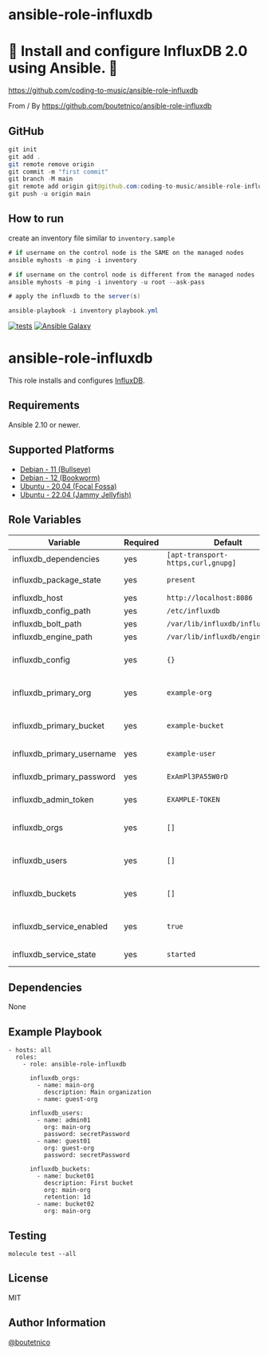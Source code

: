 # ansible-role-influxdb

# 🚀 Install and configure InfluxDB 2.0 using Ansible. 🚀

https://github.com/coding-to-music/ansible-role-influxdb

From / By https://github.com/boutetnico/ansible-role-influxdb


## GitHub

```java
git init
git add .
git remote remove origin
git commit -m "first commit"
git branch -M main
git remote add origin git@github.com:coding-to-music/ansible-role-influxdb.git
git push -u origin main
```

## How to run

create an inventory file similar to `inventory.sample`

```java
# if username on the control node is the SAME on the managed nodes
ansible myhosts -m ping -i inventory

# if username on the control node is different from the managed nodes
ansible myhosts -m ping -i inventory -u root --ask-pass

# apply the influxdb to the server(s)

ansible-playbook -i inventory playbook.yml 

```


[![tests](https://github.com/boutetnico/ansible-role-influxdb/workflows/Test%20ansible%20role/badge.svg)](https://github.com/boutetnico/ansible-role-influxdb/actions?query=workflow%3A%22Test+ansible+role%22)
[![Ansible Galaxy](https://img.shields.io/badge/galaxy-boutetnico.influxdb-blue.svg)](https://galaxy.ansible.com/boutetnico/influxdb)


ansible-role-influxdb
=====================

This role installs and configures [InfluxDB](https://docs.influxdata.com/influxdb/v2.0/).

Requirements
------------

Ansible 2.10 or newer.

Supported Platforms
-------------------

- [Debian - 11 (Bullseye)](https://wiki.debian.org/DebianBullseye)
- [Debian - 12 (Bookworm)](https://wiki.debian.org/DebianBookworm)
- [Ubuntu - 20.04 (Focal Fossa)](http://releases.ubuntu.com/20.04/)
- [Ubuntu - 22.04 (Jammy Jellyfish)](http://releases.ubuntu.com/22.04/)

Role Variables
--------------

| Variable                  | Required | Default                            | Choices   | Comments                     |
|---------------------------|----------|------------------------------------|-----------|------------------------------|
| influxdb_dependencies     | yes      | `[apt-transport-https,curl,gnupg]` | list      |                              |
| influxdb_package_state    | yes      | `present`                          | string    | Use `latest` to upgrade.     |
| influxdb_host             | yes      | `http://localhost:8086`            | string    |                              |
| influxdb_config_path      | yes      | `/etc/influxdb`                    | string    |                              |
| influxdb_bolt_path        | yes      | `/var/lib/influxdb/influxd.bolt`   | string    |                              |
| influxdb_engine_path      | yes      | `/var/lib/influxdb/engine`         | string    |                              |
| influxdb_config           | yes      | `{}`                               | dict      | Main configuration object.   |
| influxdb_primary_org      | yes      | `example-org`                      | string    | Primary organization name.   |
| influxdb_primary_bucket   | yes      | `example-bucket`                   | string    | Primary bucket name.         |
| influxdb_primary_username | yes      | `example-user`                     | string    | Primary username.            |
| influxdb_primary_password | yes      | `ExAmPl3PA55W0rD`                  | string    | Password for primary user.   |
| influxdb_admin_token      | yes      | `EXAMPLE-TOKEN`                    | string    | Token for admin user.        |
| influxdb_orgs             | yes      | `[]`                               | list      | Additional orgs to create.   |
| influxdb_users            | yes      | `[]`                               | list      | Additional users to create.  |
| influxdb_buckets          | yes      | `[]`                               | list      | Additional buckets to create.|
| influxdb_service_enabled  | yes      | `true`                             | bool      | Start InfluxDB at boot.      |
| influxdb_service_state    | yes      | `started`                          | bool      | Use `started` or `stopped`.  |

Dependencies
------------

None

Example Playbook
----------------

    - hosts: all
      roles:
        - role: ansible-role-influxdb

          influxdb_orgs:
            - name: main-org
              description: Main organization
            - name: guest-org

          influxdb_users:
            - name: admin01
              org: main-org
              password: secretPassword
            - name: guest01
              org: guest-org
              password: secretPassword

          influxdb_buckets:
            - name: bucket01
              description: First bucket
              org: main-org
              retention: 1d
            - name: bucket02
              org: main-org

Testing
-------

    molecule test --all

License
-------

MIT

Author Information
------------------

[@boutetnico](https://github.com/boutetnico)
